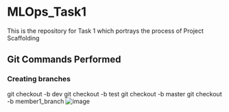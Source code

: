 # MLOps_Task1
This is the repository for Task 1 which portrays the process of Project Scaffolding
## Git Commands Performed
### Creating branches 
git checkout -b dev
git checkout -b test
git checkout -b master
git checkout -b member1_branch
![image](https://github.com/SamahaAnwar/MLOps_Task1/assets/125579387/ce3e698d-468b-4484-abda-f48fcc18374b)

